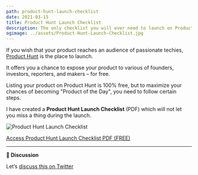 ```yaml
---
path: product-hunt-launch-checklist
date: 2021-03-15
title: Product Hunt Launch Checklist
description: The only checklist you will ever need to launch on Product Hunt.
ogimage: ../assets/Product-Hunt-Launch-Checklist.jpg
---
```


If you wish that your product reaches an audience of passionate techies, [Product Hunt](https://www.producthunt.com/) is the place to launch.

It offers you a chance to expose your product to various of founders, investors, reporters, and makers – for free.

Listing your product on Product Hunt is 100% free, but to maximize your chances of becoming "Product of the Day", you need to follow certain steps.

I have created a **Product Hunt Launch Checklist** (PDF) which will not let you miss a thing during the launch.

![Product Hunt Launch Checklist](Cover-ProductHunt-Launch-Checklist.jpg)

[Access Product Hunt Launch Checklist PDF (FREE)](Product_Hunt_Launch_Checklist_DeepakNess.pdf)

---

**💬 Discussion**

Let’s [discuss this on Twitter](#)